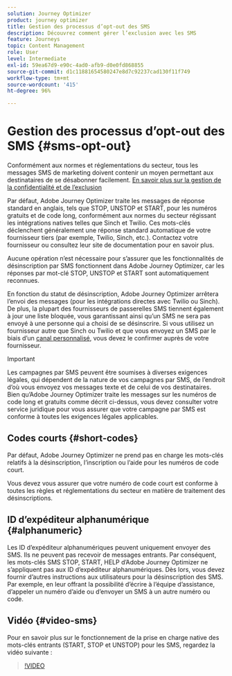 ```yaml
---
solution: Journey Optimizer
product: journey optimizer
title: Gestion des processus d’opt-out des SMS
description: Découvrez comment gérer l’exclusion avec les SMS
feature: Journeys
topic: Content Management
role: User
level: Intermediate
exl-id: 59ea67d9-e90c-4ad0-afb9-d0e0fd868855
source-git-commit: d1c11881654580247e8d7c92237cad130f11f749
workflow-type: tm+mt
source-wordcount: '415'
ht-degree: 96%

---
```


# Gestion des processus d’opt-out des SMS {#sms-opt-out}

Conformément aux normes et réglementations du secteur, tous les messages SMS de marketing doivent contenir un moyen permettant aux destinataires de se désabonner facilement. [En savoir plus sur la gestion de la confidentialité et de l’exclusion](../privacy/opt-out.md)

Par défaut, Adobe Journey Optimizer traite les messages de réponse standard en anglais, tels que STOP, UNSTOP et START, pour les numéros gratuits et de code long, conformément aux normes du secteur régissant les intégrations natives telles que Sinch et Twilio. Ces mots-clés déclenchent généralement une réponse standard automatique de votre fournisseur tiers (par exemple, Twilio, Sinch, etc.). Contactez votre fournisseur ou consultez leur site de documentation pour en savoir plus.

Aucune opération n’est nécessaire pour s’assurer que les fonctionnalités de désinscription par SMS fonctionnent dans Adobe Journey Optimizer, car les réponses par mot-clé STOP, UNSTOP et START sont automatiquement reconnues.

En fonction du statut de désinscription, Adobe Journey Optimizer arrêtera l’envoi des messages (pour les intégrations directes avec Twilio ou Sinch). De plus, la plupart des fournisseurs de passerelles SMS tiennent également à jour une liste bloquée, vous garantissant ainsi qu’un SMS ne sera pas envoyé à une personne qui a choisi de se désinscrire. Si vous utilisez un fournisseur autre que Sinch ou Twilio et que vous envoyez un SMS par le biais d’un [canal personnalisé](../building-journeys/using-custom-actions.md), vous devez le confirmer auprès de votre fournisseur.

>[!IMPORTANT]
>
>Les campagnes par SMS peuvent être soumises à diverses exigences légales, qui dépendent de la nature de vos campagnes par SMS, de l’endroit d’où vous envoyez vos messages texte et de celui de vos destinataires. <br>Bien qu’Adobe Journey Optimizer traite les messages sur les numéros de code long et gratuits comme décrit ci-dessus, vous devez consulter votre service juridique pour vous assurer que votre campagne par SMS est conforme à toutes les exigences légales applicables.

## Codes courts {#short-codes}

Par défaut, Adobe Journey Optimizer ne prend pas en charge les mots-clés relatifs à la désinscription, l’inscription ou l’aide pour les numéros de code court.

Vous devez vous assurer que votre numéro de code court est conforme à toutes les règles et réglementations du secteur en matière de traitement des désinscriptions.

## ID d’expéditeur alphanumérique {#alphanumeric}

Les ID d’expéditeur alphanumériques peuvent uniquement envoyer des SMS. Ils ne peuvent pas recevoir de messages entrants. Par conséquent, les mots-clés SMS STOP, START, HELP d’Adobe Journey Optimizer ne s’appliquent pas aux ID d’expéditeur alphanumériques. Dès lors, vous devez fournir d’autres instructions aux utilisateurs pour la désinscription des SMS. Par exemple, en leur offrant la possibilité d’écrire à l’équipe d’assistance, d’appeler un numéro d’aide ou d’envoyer un SMS à un autre numéro ou code.

## Vidéo {#video-sms}

Pour en savoir plus sur le fonctionnement de la prise en charge native des mots-clés entrants (START, STOP et UNSTOP) pour les SMS, regardez la vidéo suivante :

>[!VIDEO](https://video.tv.adobe.com/v/344026?quality=12)
